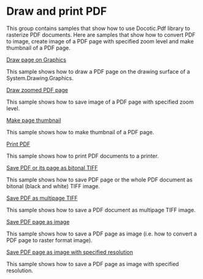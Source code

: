 # Draw and print PDF
This group contains samples that show how to use Docotic.Pdf library to rasterize PDF documents. Here are samples that show how to convert PDF to image, create image of a PDF page with specified zoom level and make thumbnail of a PDF page.

[Draw page on Graphics](/Samples/Draw%20and%20print%20PDF/DrawPageOnGraphics)

This sample shows how to draw a PDF page on the drawing surface of a System.Drawing.Graphics.

[Draw zoomed PDF page](/Samples/Draw%20and%20print%20PDF/DrawZoomedPage)

This sample shows how to save image of a PDF page with specified zoom level.

[Make page thumbnail](/Samples/Draw%20and%20print%20PDF/MakePageThumbnail)

This sample shows how to make thumbnail of a PDF page.

[Print PDF](/Samples/Draw%20and%20print%20PDF/PrintPdf)

This sample shows how to print PDF documents to a printer.

[Save PDF or its page as bitonal TIFF](/Samples/Draw%20and%20print%20PDF/SaveAsBitonalTiff)

This sample shows how to save PDF page or the whole PDF document as bitonal (black and white) TIFF image.

[Save PDF as multipage TIFF](/Samples/Draw%20and%20print%20PDF/SaveAsTiff)

This sample shows how to save a PDF document as multipage TIFF image.

[Save PDF page as image](/Samples/Draw%20and%20print%20PDF/SavePageAsImage)

This sample shows how to save a PDF page as image (i.e. how to convert a PDF page to raster format image).

[Save PDF page as image with specified resolution](/Samples/Draw%20and%20print%20PDF/SavePageCustomResolution)

This sample shows how to save a PDF page as image with specified resolution.
